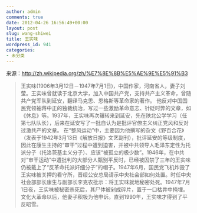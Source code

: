 ```yaml
---
author: admin
comments: true
date: 2012-04-26 16:56:49+00:00
layout: post
slug: wang-shiwei
title: 王实味
wordpress_id: 941
categories:
- 未分类
---
```


来源：http://zh.wikipedia.org/zh/%E7%8E%8B%E5%AE%9E%E5%91%B3


> 王实味(1906年3月12日－1947年7月1日)，中国作家，河南省人，妻子刘莹。王实味曾就读于北京大学，加入中国共产党，支持共产主义革命，曾随共产党军队到延安，翻译马克思、恩格斯等革命家的著作。
他反对中国国民党领袖蒋中正的独裁统治，写过一些激励革命意志、针砭时弊的文章，如《休息》等。1937年，王实味再次辗转来到延安，先在陕北公学学习（任第七队队长），后来在延安写了一批自认为是批评官僚主义纠正党风和反对过激共产的文章。
在“整风运动”中，主要因为他撰写的杂文《野百合花》（发表于1942年3月13日《解放日报》文艺副刊），批评延安的等级制度，因此在康生主持的“审干”过程中遭到迫害，并被中共领导人毛泽东定性为托派分子（托洛茨基主义分子）、应该“被孤立的极少数”。1946年，在中共对“审干运动”中遭批判的大部分人甄别平反时，已经被囚禁了三年的王实味仍被戴上了“反革命托派奸细分子”的帽子。1947年6月，国民党飞机炸毁了王实味被关押的看守所，晋绥公安总局请示中央社会部如何处置。时任中央社会部部长康生与副部长李克农批示：将王实味就地秘密处死。1947年7月1日夜，王实味被秘密杀死后，其尸体被剁成碎片，置于一口枯井中掩埋。文化大革命以后，他妻子积极为他申诉。直到1990年，王实味才得到了平反昭雪。
